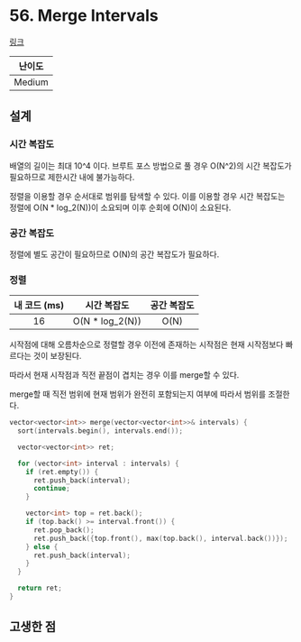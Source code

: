 # 56. Merge Intervals

[링크](https://leetcode.com/problems/merge-intervals/)

| 난이도 |
| :----: |
| Medium |

## 설계

### 시간 복잡도

배열의 길이는 최대 10^4 이다. 브루트 포스 방법으로 풀 경우 O(N^2)의 시간 복잡도가 필요하므로 제한시간 내에 불가능하다.

정렬을 이용할 경우 순서대로 범위를 탐색할 수 있다. 이를 이용할 경우 시간 복잡도는 정렬에 O(N \* log_2(N))이 소요되며 이후 순회에 O(N)이 소요된다.

### 공간 복잡도

정렬에 별도 공간이 필요하므로 O(N)의 공간 복잡도가 필요하다.

### 정렬

| 내 코드 (ms) |   시간 복잡도    | 공간 복잡도 |
| :----------: | :--------------: | :---------: |
|      16      | O(N \* log_2(N)) |    O(N)     |

시작점에 대해 오름차순으로 정렬할 경우 이전에 존재하는 시작점은 현재 시작점보다 빠르다는 것이 보장된다.

따라서 현재 시작점과 직전 끝점이 겹치는 경우 이를 merge할 수 있다.

merge할 때 직전 범위에 현재 범위가 완전히 포함되는지 여부에 따라서 범위를 조절한다.

```cpp
vector<vector<int>> merge(vector<vector<int>>& intervals) {
  sort(intervals.begin(), intervals.end());

  vector<vector<int>> ret;

  for (vector<int> interval : intervals) {
    if (ret.empty()) {
      ret.push_back(interval);
      continue;
    }

    vector<int> top = ret.back();
    if (top.back() >= interval.front()) {
      ret.pop_back();
      ret.push_back({top.front(), max(top.back(), interval.back())});
    } else {
      ret.push_back(interval);
    }
  }

  return ret;
}
```

## 고생한 점
